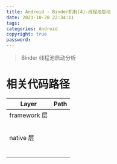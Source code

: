 ```yaml
---
title: Android - Binder机制(4)-线程池启动
date: 2021-10-20 22:34:11
tags:
categories: Android
copyright: true
password:
---
```




> Binder 线程池启动分析

<!--more-->

# 相关代码路径

| Layer        | Path |
| ------------ | ---- |
| framework 层 |      |
|              |      |
|              |      |
|              |      |
|              |      |
|              |      |
| native 层    |      |
|              |      |
|              |      |
|              |      |
|              |      |
|              |      |
|              |      |



